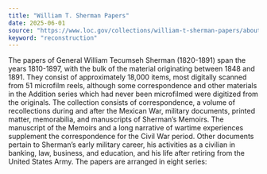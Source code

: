 ```yaml
---
title: "William T. Sherman Papers"
date: 2025-06-01
source: "https://www.loc.gov/collections/william-t-sherman-papers/about-this-collection/"
keyword: "reconstruction"
---
```


The papers of General William Tecumseh Sherman (1820-1891) span the years 1810-1897, with the bulk of the material originating between 1848 and 1891. They consist of approximately 18,000 items, most digitally scanned from 51 microfilm reels, although some correspondence and other materials in the Addition series which had never been microfilmed were digitized from the originals. The collection consists of correspondence, a volume of recollections during and after the Mexican War, military documents, printed matter, memorabilia, and manuscripts of Sherman&rsquo;s Memoirs. The manuscript of the Memoirs and a long narrative of wartime experiences supplement the correspondence for the Civil War period. Other documents pertain to Sherman&rsquo;s early military career, his activities as a civilian in banking, law, business, and education, and his life after retiring from the United States Army. The papers are arranged in eight series: